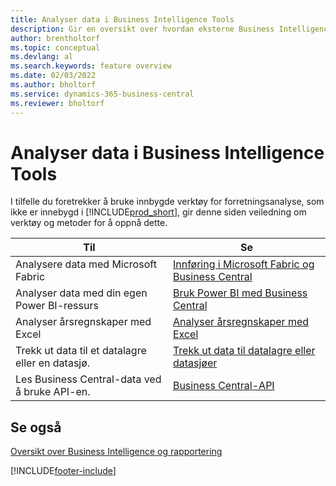 ```yaml
---
title: Analyser data i Business Intelligence Tools
description: Gir en oversikt over hvordan eksterne Business Intelligence-verktøy kan samhandle med Business Central-data.
author: brentholtorf
ms.topic: conceptual
ms.devlang: al
ms.search.keywords: feature overview
ms.date: 02/03/2022
ms.author: bholtorf
ms.service: dynamics-365-business-central
ms.reviewer: bholtorf
---
```

# Analyser data i Business Intelligence Tools

I tilfelle du foretrekker å bruke innbygde verktøy for forretningsanalyse, som ikke er innebygd i [!INCLUDE[prod_short](includes/prod_short.md)], gir denne siden veiledning om verktøy og metoder for å oppnå dette.

| Til | Se |
| --- | --- |
|Analysere data med Microsoft Fabric| [Innføring i Microsoft Fabric og Business Central](admin-fabric.md) |
|Analyser data med din egen Power BI-ressurs| [Bruk Power BI med Business Central](admin-powerbi.md) |
|Analyser årsregnskaper med Excel| [Analyser årsregnskaper med Excel](finance-analyze-excel.md) |
|Trekk ut data til et datalagre eller en datasjø. |[Trekk ut data til datalagre eller datasjøer](/dynamics365/business-central/dev-itpro/performance/performance-developer#efficient-extracts-to-data-lakes-or-data-warehouses)|
|Les Business Central-data ved å bruke API-en.| [Business Central-API](/dynamics365/business-central/dev-itpro/api-reference/v2.0/)|

## Se også

[Oversikt over Business Intelligence og rapportering](reports-use-reports.md)


[!INCLUDE[footer-include](includes/footer-banner.md)]